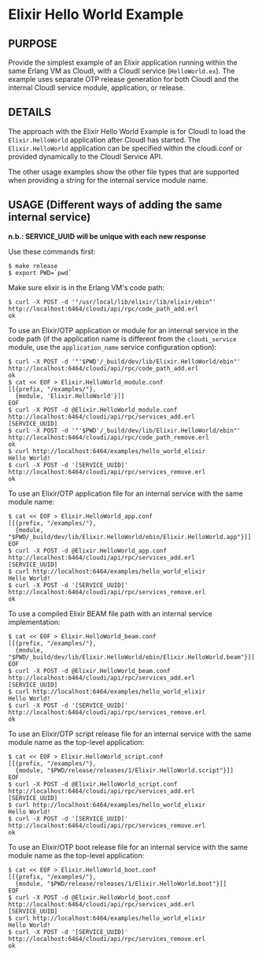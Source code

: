 # Elixir Hello World Example

## PURPOSE

Provide the simplest example of an Elixir application running within the same
Erlang VM as CloudI, with a CloudI service (`HelloWorld.ex`).
The example uses separate OTP release generation for both CloudI and the
internal CloudI service module, application, or release.

## DETAILS

The approach with the Elixir Hello World Example is for CloudI to load the
`Elixir.HelloWorld` application after CloudI has started.
The `Elixir.HelloWorld` application can be specified within the
cloudi.conf or provided dynamically to the CloudI Service API.

The other usage examples show the other file types that are supported
when providing a string for the internal service module name.

## USAGE (Different ways of adding the same internal service)

**n.b.: SERVICE_UUID will be unique with each new response**

Use these commands first:

    $ make release
    $ export PWD=`pwd`

Make sure elixir is in the Erlang VM's code path:

    $ curl -X POST -d '"/usr/local/lib/elixir/lib/elixir/ebin"' http://localhost:6464/cloudi/api/rpc/code_path_add.erl
    ok

To use an Elixir/OTP application or module for an internal service in the code path (if the application name is different from the `cloudi_service` module, use the `application_name` service configuration option):

    $ curl -X POST -d '"'$PWD'/_build/dev/lib/Elixir.HelloWorld/ebin"' http://localhost:6464/cloudi/api/rpc/code_path_add.erl
    ok
    $ cat << EOF > Elixir.HelloWorld_module.conf
    [[{prefix, "/examples/"},
      {module, 'Elixir.HelloWorld'}]]
    EOF
    $ curl -X POST -d @Elixir.HelloWorld_module.conf http://localhost:6464/cloudi/api/rpc/services_add.erl
    [SERVICE_UUID]
    $ curl -X POST -d '"'$PWD'/_build/dev/lib/Elixir.HelloWorld/ebin"' http://localhost:6464/cloudi/api/rpc/code_path_remove.erl
    ok
    $ curl http://localhost:6464/examples/hello_world_elixir
    Hello World!
    $ curl -X POST -d '[SERVICE_UUID]' http://localhost:6464/cloudi/api/rpc/services_remove.erl
    ok

To use an Elixir/OTP application file for an internal service with the same
module name:

    $ cat << EOF > Elixir.HelloWorld_app.conf
    [[{prefix, "/examples/"},
      {module, "$PWD/_build/dev/lib/Elixir.HelloWorld/ebin/Elixir.HelloWorld.app"}]]
    EOF
    $ curl -X POST -d @Elixir.HelloWorld_app.conf http://localhost:6464/cloudi/api/rpc/services_add.erl
    [SERVICE_UUID]
    $ curl http://localhost:6464/examples/hello_world_elixir
    Hello World!
    $ curl -X POST -d '[SERVICE_UUID]' http://localhost:6464/cloudi/api/rpc/services_remove.erl
    ok

To use a compiled Elixir BEAM file path with an internal service implementation:

    $ cat << EOF > Elixir.HelloWorld_beam.conf
    [[{prefix, "/examples/"},
      {module, "$PWD/_build/dev/lib/Elixir.HelloWorld/ebin/Elixir.HelloWorld.beam"}]]
    EOF
    $ curl -X POST -d @Elixir.HelloWorld_beam.conf http://localhost:6464/cloudi/api/rpc/services_add.erl
    [SERVICE_UUID]
    $ curl http://localhost:6464/examples/hello_world_elixir
    Hello World!
    $ curl -X POST -d '[SERVICE_UUID]' http://localhost:6464/cloudi/api/rpc/services_remove.erl
    ok

To use an Elixir/OTP script release file for an internal service with the
same module name as the top-level application:

    $ cat << EOF > Elixir.HelloWorld_script.conf
    [[{prefix, "/examples/"},
      {module, "$PWD/release/releases/1/Elixir.HelloWorld.script"}]]
    EOF
    $ curl -X POST -d @Elixir.HelloWorld_script.conf http://localhost:6464/cloudi/api/rpc/services_add.erl
    [SERVICE_UUID]
    $ curl http://localhost:6464/examples/hello_world_elixir
    Hello World!
    $ curl -X POST -d '[SERVICE_UUID]' http://localhost:6464/cloudi/api/rpc/services_remove.erl
    ok

To use an Elixir/OTP boot release file for an internal service with the
same module name as the top-level application:

    $ cat << EOF > Elixir.HelloWorld_boot.conf
    [[{prefix, "/examples/"},
      {module, "$PWD/release/releases/1/Elixir.HelloWorld.boot"}]]
    EOF
    $ curl -X POST -d @Elixir.HelloWorld_boot.conf http://localhost:6464/cloudi/api/rpc/services_add.erl
    [SERVICE_UUID]
    $ curl http://localhost:6464/examples/hello_world_elixir
    Hello World!
    $ curl -X POST -d '[SERVICE_UUID]' http://localhost:6464/cloudi/api/rpc/services_remove.erl
    ok

